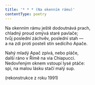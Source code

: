 ```yaml
---
title: '* * * (Na okenním rámu)'
contentType: poetry
---
```


<section>

Na okenním rámu ještě dodoutnává prach,  
chladný proud omývá staré pavlače;  
tvůj poslední záchvěv, poslední stah —  
a na zdi proti posteli stín sedícího Apače.

Nahý mladý Apač zpívá, nebo pláče,  
další ráno v Římě na via Chiapucci.  
Nedovřeným oknem vstoupí lysé ptáče:  
spi, na malou lásku stačí malý sup.

(rekonstrukce z roku 1991)

</section>
